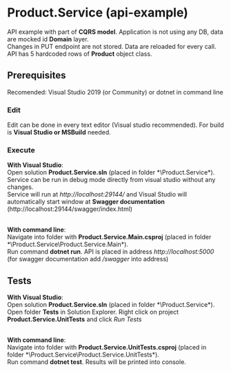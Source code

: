 # Product.Service (api-example)

API example with part of **CQRS model**. Application is not using any DB, data are mocked id **Domain** layer.<br>
Changes in PUT endpoint are not stored. Data are reloaded for every call.<br>
API has 5 hardcoded rows of **Product** object class.

## Prerequisites

Recomended: Visual Studio 2019 (or Community) or dotnet in command line

### Edit
Edit can be done in every text editor (Visual studio recommended). For build is **Visual Studio or MSBuild** needed.

### Execute
**With Visual Studio**:<br>
Open solution **Product.Service.sln** (placed in folder *\Product.Service\*). Service can be run in debug mode directly from visual studio without any changes. <br>
Service will run at *http://localhost:29144/* and Visual Studio will automatically start window at **Swagger documentation** (http://localhost:29144/swagger/index.html) <br><br>

**With command line**:<br>
Navigate into folder with **Product.Service.Main.csproj** (placed in folder *\Product.Service\Product.Service.Main\*). <br>
Run command **dotnet run**. API is placed in address *http://localhost:5000* (for swagger documentation add */swagger* into address) <br>

## Tests
**With Visual Studio**:<br>
Open solution **Product.Service.sln** (placed in folder *\Product.Service\*). Open folder **Tests** in Solution Explorer. Right click on project **Product.Service.UnitTests** and click *Run Tests*<br><br>

**With command line**:<br>
Navigate into folder with **Product.Service.UnitTests.csproj** (placed in folder *\Product.Service\Product.Service.UnitTests\*). <br>
Run command **dotnet test**. Results will be printed into console.